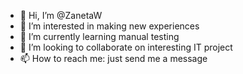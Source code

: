 - 👋 Hi, I’m @ZanetaW
- 👀 I’m interested in making new experiences
- 🌱 I’m currently learning manual testing
- 💞️ I’m looking to collaborate on interesting IT project
- 📫 How to reach me: just send me a message

<!---
ZanetaW/ZanetaW is a ✨ special ✨ repository because its `README.md` (this file) appears on your GitHub profile.
You can click the Preview link to take a look at your changes.
--->
